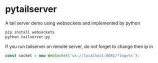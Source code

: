 # pytailserver
A tail server demo using websockets and implemented by python  

```bash
pip install websockets  
python tailserver.py  
```

If you run tailserver on remote server, do not forget to change then ip in  
```js
const socket = new WebSocket('ws://localhost:8081/?log=%s');
```
